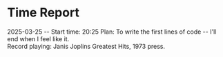 # Time Report

2025-03-25 -- Start time: 20:25
Plan: To write the first lines of code -- I'll end when I feel like it.
<br>Record playing: Janis Joplins Greatest Hits, 1973 press.</br>
